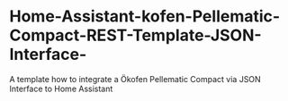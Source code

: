 # Home-Assistant-kofen-Pellematic-Compact-REST-Template-JSON-Interface-
A template how to integrate a Ökofen Pellematic Compact via JSON Interface to Home Assistant
